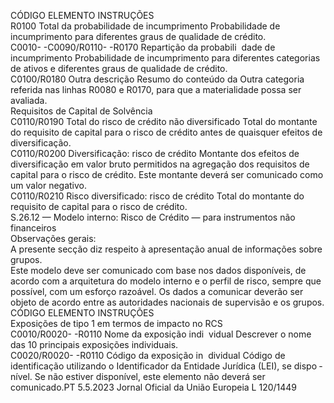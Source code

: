  
CÓDIGO  ELEMENTO  INSTRUÇÕES  
R0100  Total da probabilidade de 
incumprimento  Probabilidade de incumprimento para diferentes graus de qualidade de crédito.  
C0010- 
-C0090/R0110- 
-R0170  Repartição da probabili ­
dade de incumprimento  Probabilidade de incumprimento para diferentes categorias de ativos e diferentes graus 
de qualidade de crédito.  
C0100/R0180  Outra descrição  Resumo do conteúdo da Outra categoria referida nas linhas R0080 e R0170, para que a 
materialidade possa ser avaliada.  
Requisitos de Capital de Solvência  
C0110/R0190  Total do risco de crédito 
não diversificado  Total do montante do requisito de capital para o risco de crédito antes de quaisquer 
efeitos de diversificação.  
C0110/R0200  Diversificação: 
risco de crédito  Montante dos efeitos de diversificação em valor bruto permitidos na agregação dos 
requisitos de capital para o risco de crédito. 
Este montante deverá ser comunicado como um valor negativo.  
C0110/R0210  Risco diversificado: 
risco de crédito  Total do montante do requisito de capital para o risco de crédito.  
S.26.12 — Modelo interno: Risco de Crédito — para instrumentos não financeiros  
Observações gerais:  
A presente secção diz respeito à apresentação anual de informações sobre grupos.  
Este modelo deve ser comunicado com base nos dados disponíveis, de acordo com a arquitetura do modelo interno e o 
perfil de risco, sempre que possível, com um esforço razoável. Os dados a comunicar deverão ser objeto de acordo entre 
as autoridades nacionais de supervisão e os grupos.  
CÓDIGO  ELEMENTO  INSTRUÇÕES  
Exposições de tipo 1 em termos de impacto no RCS  
C0010/R0020- 
-R0110  Nome da exposição indi ­
vidual  Descrever o nome das 10 principais exposições individuais.  
C0020/R0020- 
-R0110  Código da exposição in ­
dividual  Código de identificação utilizando o Identificador da Entidade Jurídica (LEI), se dispo ­
nível. 
Se não estiver disponível, este elemento não deverá ser comunicado.PT  5.5.2023 Jornal Oficial da União Europeia L 120/1449
